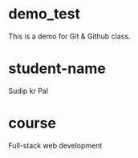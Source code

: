 # demo_test
This is a demo for Git &amp; Github class.

# student-name
Sudip kr Pal

# course
Full-stack web development


